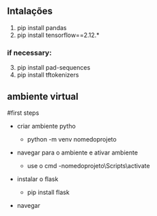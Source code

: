 ## Intalações
1. pip install pandas
2. pip install tensorflow==2.12.*
### if necessary:
3. pip install pad-sequences
4. pip install tftokenizers

## ambiente virtual
#first steps
 - criar ambiente pytho
    - python -m venv nomedoprojeto

 - navegar para o ambiente e  ativar ambiente
    - use o cmd
    -nomedoprojeto\Scripts\activate

- instalar o flask
    - pip install flask
- navegar
